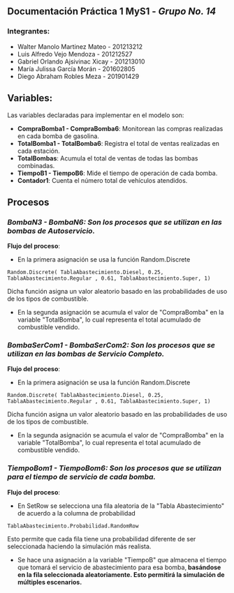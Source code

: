 ## Documentación Práctica 1 MyS1 - *Grupo No. 14*
### Integrantes:
* Walter Manolo Martinez Mateo    - 201213212
* Luis Alfredo Vejo Mendoza       - 201212527
* Gabriel Orlando Ajsivinac Xicay - 201213010
* María Julissa García Morán      - 201602805
* Diego Abraham Robles Meza       - 201901429

## Variables:
Las variables declaradas para implementar en el modelo son:
- **CompraBomba1 - CompraBomba6**: Monitorean las compras realizadas en cada bomba de gasolina.
- **TotalBomba1 - TotalBomba6**: Registra el total de ventas realizadas en cada estación.
- **TotalBombas**: Acumula el total de ventas de todas las bombas combinadas.
- **TiempoB1 - TiempoB6**: Mide el tiempo de operación de cada bomba.
- **Contador1**: Cuenta el número total de vehículos atendidos.

## Procesos
### *BombaN3 - BombaN6: Son los procesos que se utilizan en las bombas de Autoservicio.*
**Flujo del proceso**:
* En la primera asignación se usa la función Random.Discrete
```
Random.Discrete( TablaAbastecimiento.Diesel, 0.25, TablaAbastecimiento.Regular , 0.61, TablaAbastecimiento.Super, 1)
```
Dicha función asigna un valor aleatorio basado en las probabilidades de uso de los tipos de combustible.
* En la segunda asignación se acumula el valor de "CompraBomba" en la variable "TotalBomba", lo cual representa el total acumulado de combustible
  vendido.

### *BombaSerCom1 - BombaSerCom2: Son los procesos que se utilizan en las bombas de Servicio Completo.*
**Flujo del proceso**:
* En la primera asignación se usa la función Random.Discrete
```
Random.Discrete( TablaAbastecimiento.Diesel, 0.25, TablaAbastecimiento.Regular , 0.61, TablaAbastecimiento.Super, 1)
```
Dicha función asigna un valor aleatorio basado en las probabilidades de uso de los tipos de combustible.
* En la segunda asignación se acumula el valor de "CompraBomba" en la variable "TotalBomba", lo cual representa el total acumulado de combustible
  vendido.

### *TiempoBom1 - TiempoBom6: Son los procesos que se utilizan para el tiempo de servicio de cada bomba.*
**Flujo del proceso**:
* En SetRow se selecciona una fila aleatoria de la "Tabla Abastecimiento" de acuerdo a la columna de probabilidad
```
TablaAbastecimiento.Probabilidad.RandomRow
```
Esto permite que cada fila tiene una probabilidad diferente de ser seleccionada haciendo la simulación más realista.
* Se hace una asignación a la variable "TiempoB" que almacena el tiempo que tomará el servicio de abastecimiento para esa bomba,<b>
  basándose en la fila seleccionada aleatoriamente. Esto permitirá la simulación de múltiples escenarios.
